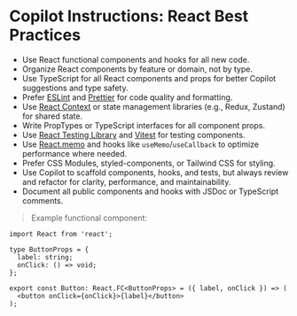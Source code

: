 <!-- 1.1 React -->
<!-- Category: Frontend -->
<!-- Subcategory: React -->

# Copilot Instructions: React Best Practices

- Use React functional components and hooks for all new code.
- Organize React components by feature or domain, not by type.
- Use TypeScript for all React components and props for better Copilot suggestions and type safety.
- Prefer [ESLint](https://eslint.org/) and [Prettier](https://prettier.io/) for code quality and formatting.
- Use [React Context](https://react.dev/reference/react/createContext) or state management libraries (e.g., Redux, Zustand) for shared state.
- Write PropTypes or TypeScript interfaces for all component props.
- Use [React Testing Library](https://testing-library.com/docs/react-testing-library/intro/) and [Vitest](https://vitest.dev/) for testing components.
- Use [React.memo](https://react.dev/reference/react/memo) and hooks like `useMemo`/`useCallback` to optimize performance where needed.
- Prefer CSS Modules, styled-components, or Tailwind CSS for styling.
- Use Copilot to scaffold components, hooks, and tests, but always review and refactor for clarity, performance, and maintainability.
- Document all public components and hooks with JSDoc or TypeScript comments.

> Example functional component:
```tsx
import React from 'react';

type ButtonProps = {
  label: string;
  onClick: () => void;
};

export const Button: React.FC<ButtonProps> = ({ label, onClick }) => (
  <button onClick={onClick}>{label}</button>
);
```
